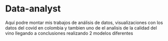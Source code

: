# Data-analyst
Aquí podre montar mis trabajos de análisis de datos, visualizaciones con los datos del covid en colombia y tambien uno de el analisis de la calidad del vino llegando a conclusiones realizando 2 modelos diferentes
